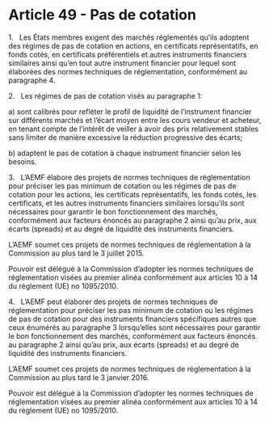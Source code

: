 # Article 49 - Pas de cotation


1.   Les États membres exigent des marchés réglementés qu’ils adoptent des régimes de pas de cotation en actions, en certificats représentatifs, en fonds cotés, en certificats préférentiels et autres instruments financiers similaires ainsi qu’en tout autre instrument financier pour lequel sont élaborées des normes techniques de réglementation, conformément au paragraphe 4.

2.   Les régimes de pas de cotation visés au paragraphe 1:

a) sont calibrés pour refléter le profil de liquidité de l’instrument financier sur différents marchés et l’écart moyen entre les cours vendeur et acheteur, en tenant compte de l’intérêt de veiller à avoir des prix relativement stables sans limiter de manière excessive la réduction progressive des écarts;

b) adaptent le pas de cotation à chaque instrument financier selon les besoins.

3.   L’AEMF élabore des projets de normes techniques de réglementation pour préciser les pas minimum de cotation ou les régimes de pas de cotation pour les actions, les certificats représentatifs, les fonds cotés, les certificats, et les autres instruments financiers similaires lorsqu’ils sont nécessaires pour garantir le bon fonctionnement des marchés, conformément aux facteurs énoncés au paragraphe 2 ainsi qu’au prix, aux écarts (spreads) et au degré de liquidité des instruments financiers.

L’AEMF soumet ces projets de normes techniques de réglementation à la Commission au plus tard le 3 juillet 2015.

Pouvoir est délégué à la Commission d’adopter les normes techniques de réglementation visées au premier alinéa conformément aux articles 10 à 14 du règlement (UE) no 1095/2010.

4.   L’AEMF peut élaborer des projets de normes techniques de réglementation pour préciser les pas minimum de cotation ou les régimes de pas de cotation pour des instruments financiers spécifiques autres que ceux énumérés au paragraphe 3 lorsqu’elles sont nécessaires pour garantir le bon fonctionnement des marchés, conformément aux facteurs énoncés au paragraphe 2 ainsi qu’au prix, aux écarts (spreads) et au degré de liquidité des instruments financiers.

L’AEMF soumet ces projets de normes techniques de réglementation à la Commission au plus tard le 3 janvier 2016.

Pouvoir est délégué à la Commission d’adopter les normes techniques de réglementation visées au premier alinéa conformément aux articles 10 à 14 du règlement (UE) no 1095/2010.
